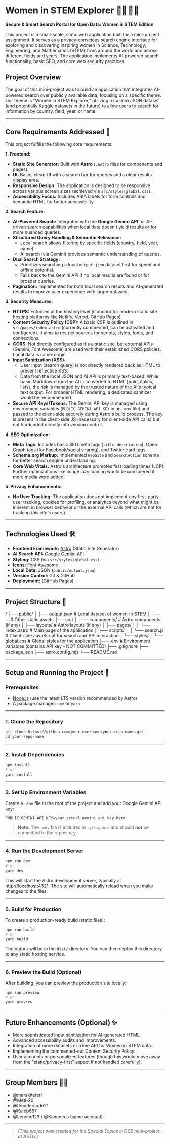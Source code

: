 # Women in STEM Explorer 🚀🔬👩‍🔬

**Secure & Smart Search Portal for Open Data: Women in STEM Edition**

This project is a small-scale, static web application built for a mini-project assignment. It serves as a privacy-conscious search engine interface for exploring and discovering inspiring women in Science, Technology, Engineering, and Mathematics (STEM) from around the world and across different fields and years. The application implements AI-powered search functionality, basic SEO, and core web security practices.

## Project Overview

The goal of this mini-project was to build an application that integrates AI-powered search over publicly available data, focusing on a specific theme. Our theme is "Women in STEM Explorer," utilizing a custom JSON dataset (and potentially Kaggle datasets in the future) to allow users to search for information by country, field, year, or name.

---

## Core Requirements Addressed 🎯

This project fulfills the following core requirements:

**1. Frontend:**
* **Static Site Generator:** Built with **Astro** (`.astro` files for components and pages).
* **UI:** Basic, clean UI with a search bar for queries and a clear results display area.
* **Responsive Design:** The application is designed to be responsive across various screen sizes (achieved via `src/styles/global.css`).
* **Accessibility Focus:** Includes ARIA labels for form controls and semantic HTML for better accessibility.

**2. Search Feature:**
* **AI-Powered Search:** Integrated with the **Google Gemini API** for AI-driven search capabilities when local data doesn't yield results or for more nuanced queries.
* **Structured Query Handling & Semantic Relevance:**
    * Local search allows filtering by specific fields (country, field, year, name).
    * AI search (via Gemini) provides semantic understanding of queries.
* **Dual Search Strategy:**
    * Prioritizes searching a local `output.json` dataset first for speed and offline potential.
    * Falls back to the Gemini API if no local results are found or for broader queries.
* **Pagination:** Implemented for both local search results and AI-generated results to improve user experience with larger datasets.

**3. Security Measures:**
* **HTTPS:** Enforced at the hosting level (standard for modern static site hosting platforms like Netlify, Vercel, GitHub Pages).
* **Content Security Policy (CSP):** A basic CSP is outlined in `src/pages/index.astro` (currently commented, can be activated and configured). It aims to restrict sources for scripts, styles, fonts, and connections.
* **CORS:** Not directly configured as it's a static site, but external APIs (Gemini, Font Awesome) are used with their established CORS policies. Local data is same-origin.
* **Input Sanitization (XSS):**
    * User input (search query) is not directly rendered back as HTML to prevent reflective XSS.
    * Data from the local JSON and AI API is primarily text-based. While basic Markdown from the AI is converted to HTML (bold, italics, lists), the risk is managed by the trusted nature of the AI's typical text output. For broader HTML rendering, a dedicated sanitizer would be recommended.
* **Secure API Keys/Tokens:** The Gemini API key is managed using environment variables (`PUBLIC_GEMINI_API_KEY` in an `.env` file) and passed to the client-side securely during Astro's build process. The key is present in the client-side JS (necessary for client-side API calls) but not hardcoded directly into version control.

**4. SEO Optimization:**
* **Meta Tags:** Includes basic SEO meta tags (`title`, `description`), Open Graph tags (for Facebook/social sharing), and Twitter card tags.
* **Schema.org Markup:** Implemented `WebSite` and `SearchAction` schema for better search engine understanding.
* **Core Web Vitals:** Astro's architecture promotes fast loading times (LCP). Further optimizations like image lazy loading would be considered if more media were added.

**5. Privacy Enhancements:**
* **No User Tracking:** The application does not implement any first-party user tracking, cookies for profiling, or analytics beyond what might be inherent in browser behavior or the external API calls (which are not for tracking *this site's* users).

---

## Technologies Used 🛠️

* **Frontend Framework:** [Astro](https://astro.build/) (Static Site Generator)
* **AI Search API:** [Google Gemini API](https://ai.google.dev/)
* **Styling:** CSS (via `src/styles/global.css`)
* **Icons:** [Font Awesome](https://fontawesome.com/)
* **Local Data:** JSON (`public/output.json`)
* **Version Control:** Git & GitHub
* **Deployment:** (GitHub Pages)

---

## Project Structure 📂

/
├── public/
│   ├── output.json         # Local dataset of women in STEM
│   └── ...                 # Other static assets
├── src/
│   ├── components/         # Astro components (if any)
│   ├── layouts/            # Astro layouts (if any)
│   ├── pages/
│   │   └── index.astro     # Main page of the application
│   ├── scripts/
│   │   └── search.js       # Client-side JavaScript for search and API interaction
│   └── styles/
│       └── global.css      # Global styles for the application
├── .env                    # Environment variables (contains API key - NOT COMMITTED)
├── .gitignore
├── package.json
├── astro.config.mjs
└── README.md


---

## Setup and Running the Project 🚀

### Prerequisites

- [Node.js](https://nodejs.org/) (use the latest LTS version recommended by Astro)
- A package manager: `npm` or `yarn`

---

### 1. Clone the Repository

```bash
git clone https://github.com/your-username/your-repo-name.git
cd your-repo-name
```

---

### 2. Install Dependencies

```bash
npm install
# or
yarn install
```

---

### 3. Set Up Environment Variables

Create a `.env` file in the root of the project and add your Google Gemini API key:

```env
PUBLIC_GEMINI_API_KEY=your_actual_gemini_api_key_here
```

> **Note:** The `.env` file is included in `.gitignore` and should **not** be committed to the repository.

---

### 4. Run the Development Server

```bash
npm run dev
# or
yarn dev
```

This will start the Astro development server, typically at [http://localhost:4321](http://localhost:4321). The site will automatically reload when you make changes to the files.

---

### 5. Build for Production

To create a production-ready build (static files):

```bash
npm run build
# or
yarn build
```

The output will be in the `dist/` directory. You can then deploy this directory to any static hosting service.

---

### 6. Preview the Build (Optional)

After building, you can preview the production site locally:

```bash
npm run preview
# or
yarn preview
```

---

## Future Enhancements (Optional) ✨

- More sophisticated input sanitization for AI-generated HTML.
- Advanced accessibility audits and improvements.
- Integration of more datasets or a live API for Women in STEM data.
- Implementing the commented-out Content Security Policy.
- User accounts or personalized features (though this would move away from the "static/privacy-first" aspect if not handled carefully).

---

## Group Members 🧑‍💻

- @marakiteferi
- @Meti-20
- @thundercode21
- @Kaleb657
- @Lencho123 / @Kaneneus (same account)

---

> *(This project was created for the Special Topics in CSE mini-project at ASTU.)*
